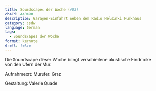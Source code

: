 ```yaml
---
title: Soundscapes der Woche (#03)
cbaId: 443088
description: Garagen-Einfahrt neben dem Radio Helsinki Funkhaus
category: ssdw
language: German
tags:
  - Soundscapes der Woche
format: keynote
draft: false
---
```

Die Soundscape dieser Woche bringt verschiedene akustische Eindrücke von den Ufern der Mur.

Aufnahmeort: Murufer, Graz

Gestaltung: Valerie Quade


